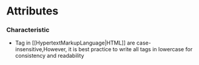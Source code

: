 # Attributes
### Characteristic
- Tag in [[HypertextMarkupLanguage|HTML]] are case-insensitive,However, it is best practice to write all tags in lowercase for consistency and readability